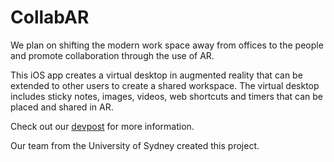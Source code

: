 # CollabAR

We plan on shifting the modern work space away from offices to the people and promote collaboration through the use of AR.

This iOS app creates a virtual desktop in augmented reality that can be extended to other users to create a shared workspace.
The virtual desktop includes sticky notes, images, videos, web shortcuts and timers that can be placed and shared in AR.

Check out our [devpost](https://devpost.com/software/collabar-xdsjky) for more information.

Our team from the University of Sydney created this project.
